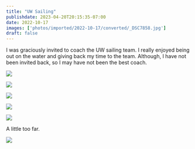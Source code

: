```yaml
---
title: "UW Sailing"
publishdate: 2023-04-20T20:15:35-07:00
date: 2022-10-17
images: ['photos/imported/2022-10-17/converted/_DSC7858.jpg']
draft: false
---
```


I was graciously invited to coach the UW sailing team.  I really enjoyed being out on the water and giving back my time to the team.  Although, I have not been invited back, so I may have not been the best coach.

![](../photos/imported/2022-10-17/converted/_DSC7858.jpg)

![](../photos/imported/2022-10-17/converted/_DSC7884.jpg)

![](../photos/imported/2022-10-17/converted/_DSC7890.jpg)

![](../photos/imported/2022-10-17/converted/_DSC7912.jpg)

![](../photos/imported/2022-10-17/converted/_DSC7952.jpg)

A little too far.

![](../photos/imported/2022-10-17/converted/_DSC8201.jpg)